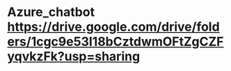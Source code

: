 # Azure_chatbot https://drive.google.com/drive/folders/1cgc9e53I18bCztdwmOFtZgCZFyqvkzFk?usp=sharing
